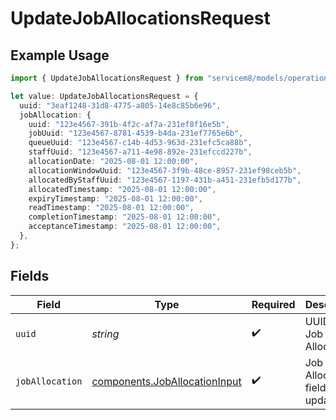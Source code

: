 # UpdateJobAllocationsRequest

## Example Usage

```typescript
import { UpdateJobAllocationsRequest } from "servicem8/models/operations";

let value: UpdateJobAllocationsRequest = {
  uuid: "3eaf1248-31d8-4775-a805-14e8c85b6e96",
  jobAllocation: {
    uuid: "123e4567-391b-4f2c-af7a-231ef8f16e5b",
    jobUuid: "123e4567-8781-4539-b4da-231ef7765e6b",
    queueUuid: "123e4567-c14b-4d53-963d-231efc5ca88b",
    staffUuid: "123e4567-a711-4e98-892e-231efccd227b",
    allocationDate: "2025-08-01 12:00:00",
    allocationWindowUuid: "123e4567-3f9b-48ce-8957-231ef98ceb5b",
    allocatedByStaffUuid: "123e4567-1197-431b-a451-231efb5d177b",
    allocatedTimestamp: "2025-08-01 12:00:00",
    expiryTimestamp: "2025-08-01 12:00:00",
    readTimestamp: "2025-08-01 12:00:00",
    completionTimestamp: "2025-08-01 12:00:00",
    acceptanceTimestamp: "2025-08-01 12:00:00",
  },
};
```

## Fields

| Field                                                                          | Type                                                                           | Required                                                                       | Description                                                                    |
| ------------------------------------------------------------------------------ | ------------------------------------------------------------------------------ | ------------------------------------------------------------------------------ | ------------------------------------------------------------------------------ |
| `uuid`                                                                         | *string*                                                                       | :heavy_check_mark:                                                             | UUID of the Job Allocation                                                     |
| `jobAllocation`                                                                | [components.JobAllocationInput](../../models/components/joballocationinput.md) | :heavy_check_mark:                                                             | Job Allocation fields to update                                                |